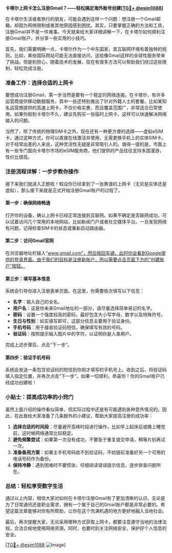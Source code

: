 **卡塔尔上网卡怎么注册Gmail？——轻松搞定海外账号创建[[TG💪+ @esim1088](https://t.me/s/esim1088)]**

在卡塔尔生活或者旅行的朋友，可能会遇到这样一个问题：想注册一个Gmail邮箱，却因为网络限制或者其他原因感到困扰。其实，只要掌握正确的方法和工具，注册Gmail并不是一件难事。今天就来给大家详细讲解一下，在卡塔尔如何顺利注册Gmail账户，并分享一些实用的小技巧。

首先，我们需要明确一点，卡塔尔作为一个中东国家，其互联网环境有着独特的规则。比如，某些国际网站可能无法直接访问，这给像Gmail这样的全球性服务带来了挑战。但是别担心，随着技术的发展，现在有很多方法可以帮助我们绕过这些限制，轻松完成注册。

### 准备工作：选择合适的上网卡

要想成功注册Gmail，第一步当然是要有一个稳定的网络连接。在卡塔尔，有许多运营商提供移动数据服务，其中一些还特别推出了针对外籍人士的套餐。比如某知名运营商提供的高速上网卡，不仅价格实惠，而且覆盖范围广，非常适合日常使用。如果你刚到卡塔尔不久，建议先购买一张临时上网卡，这样可以快速解决网络接入的问题。

当然了，除了传统的物理SIM卡之外，现在还有一种更方便的选择——虚拟eSIM卡。通过这种方式，你可以直接在线激活并使用，无需更换手机上的实体SIM卡。对于经常出差的人来说，这种灵活性无疑是非常吸引人的。值得一提的是，市面上有一些专门面向卡塔尔市场的eSIM服务商，他们提供的产品往往支持多国漫游，性价比很高。

### 注册流程详解：一步步教你操作

接下来我们就进入正题啦！假设你已经拿到了一张靠谱的上网卡（无论是实体还是虚拟），那么接下来就是正式开始注册Gmail账户的过程了。

#### 第一步：确保网络畅通
打开你的设备，确认上网卡已经正常连接到互联网。如果不确定是否联网成功，可以试着访问几个常用的本地网站，比如新闻门户或者社交媒体平台。一旦发现网络有问题，记得检查SIM卡的状态或重新启动路由器。

#### 第二步：访问Gmail官网
在浏览器地址栏输入“www.gmail.com”，然后按回车键。此时你会看到Google提供的登录界面。由于我们的目标是注册新账户，所以需要点击页面下方的“创建账户”按钮。

#### 第三步：填写基本信息
系统会引导你进入注册表单页面。在这里，你需要依次填写以下信息：
- **名字**：输入自己的全名。
- **用户名**：这是你未来Gmail地址的一部分，请尽量选择简单易记的名字。
- **密码**：设置一个强度较高的密码，最好包含大小写字母、数字以及特殊符号。
- **生日与性别**：如实填写即可，这部分信息主要用于验证身份。
- **手机号码**：用于接收验证码短信，确保填写有效的号码。
- **验证码**：按照提示输入图片中的字符，以证明你是人类用户。

完成上述步骤后，点击“下一步”。

#### 第四步：验证手机号码
系统会发送一条包含验证码的短信到你刚才填写的手机号上。收到之后，将验证码填入指定位置，并再次点击“下一步”。如果一切顺利，恭喜你！你的Gmail账户已经成功创建啦！

### 小贴士：提高成功率的小窍门

虽然上面介绍的操作看似简单，但实际过程中还是有可能遇到各种意外情况的。因此，在此我给大家准备了几条额外的小建议，帮助大家提高注册的成功率：

1. **选择合适的时间段**：尽量避开高峰时段进行操作，比如早上起床后或晚上睡觉前，这时候网络通常比较稳定。
2. **避免频繁尝试**：如果第一次没有成功，不要急于重复提交申请，稍等片刻再试一次。
3. **准备备用方案**：如果主手机号码收不到验证码，不妨提前准备好另一个可用的电话号码作为备份。
4. **保持冷静**：遇到困难时不要慌张，仔细阅读错误提示信息，逐步排查问题所在。

### 总结：轻松享受数字生活

通过以上内容，相信大家对如何在卡塔尔注册Gmail有了更加清晰的认识。无论是为了日常通讯还是职业需求，拥有一个属于自己的Gmail账户都是非常必要的。希望这篇文章能够对你有所帮助，让你在这个充满机遇的地方更好地融入当地社会。

最后，再次提醒大家，无论采用哪种方式获取上网卡，都要注意遵守当地的法律法规，合法合规地使用网络资源。同时，也要时刻关注网络安全，保护好个人信息的安全。

[[TG💪+ @esim1088](https://t.me/s/esim1088) ![Image](https://i.postimg.cc/4NQfJmqS/Snipaste-2025-05-13-00-14-12.png)]